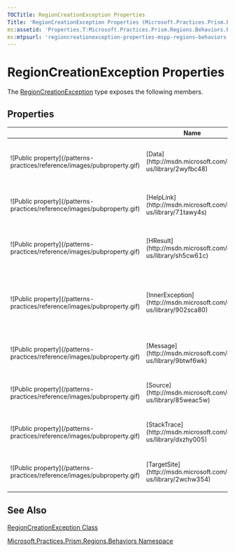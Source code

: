 ```yaml
---
TOCTitle: RegionCreationException Properties
Title: 'RegionCreationException Properties (Microsoft.Practices.Prism.Regions.Behaviors)'
ms:assetid: 'Properties.T:Microsoft.Practices.Prism.Regions.Behaviors.RegionCreationException'
ms:mtpsurl: 'regioncreationexception-properties-mspp-regions-behaviors.md'
---
```



# RegionCreationException Properties

The [RegionCreationException](/patterns-practices/reference/regioncreationexception-class-mspp-regions-behaviors) type exposes the following members.

## Properties


<table>

<thead>
<tr class="header">
<th> </th>
<th>Name</th>
<th>Description</th>
</tr>
</thead>
<tbody>
<tr class="odd">
<td>![Public property](/patterns-practices/reference/images/pubproperty.gif)</td>
<td>[Data](http://msdn.microsoft.com/en-us/library/2wyfbc48)</td>
<td><div class="summary">
Gets a collection of key/value pairs that provide additional user-defined information about the exception.
</div>
(Inherited from [Exception](/patterns-practices/reference/ieventsubscription-interface-mspp-pubsubevents).)</td>
</tr>
<tr class="even">
<td>![Public property](/patterns-practices/reference/images/pubproperty.gif)</td>
<td>[HelpLink](http://msdn.microsoft.com/en-us/library/71tawy4s)</td>
<td><div class="summary">
Gets or sets a link to the help file associated with this exception.
</div>
(Inherited from [Exception](/patterns-practices/reference/ieventsubscription-interface-mspp-pubsubevents).)</td>
</tr>
<tr class="odd">
<td>![Public property](/patterns-practices/reference/images/pubproperty.gif)</td>
<td>[HResult](http://msdn.microsoft.com/en-us/library/sh5cw61c)</td>
<td><div class="summary">
Gets or sets HRESULT, a coded numerical value that is assigned to a specific exception.
</div>
(Inherited from [Exception](/patterns-practices/reference/ieventsubscription-interface-mspp-pubsubevents).)</td>
</tr>
<tr class="even">
<td>![Public property](/patterns-practices/reference/images/pubproperty.gif)</td>
<td>[InnerException](http://msdn.microsoft.com/en-us/library/902sca80)</td>
<td><div class="summary">
Gets the [Exception](/patterns-practices/reference/ieventsubscription-interface-mspp-pubsubevents) instance that caused the current exception.
</div>
(Inherited from [Exception](/patterns-practices/reference/ieventsubscription-interface-mspp-pubsubevents).)</td>
</tr>
<tr class="odd">
<td>![Public property](/patterns-practices/reference/images/pubproperty.gif)</td>
<td>[Message](http://msdn.microsoft.com/en-us/library/9btwf6wk)</td>
<td><div class="summary">
Gets a message that describes the current exception.
</div>
(Inherited from [Exception](/patterns-practices/reference/ieventsubscription-interface-mspp-pubsubevents).)</td>
</tr>
<tr class="even">
<td>![Public property](/patterns-practices/reference/images/pubproperty.gif)</td>
<td>[Source](http://msdn.microsoft.com/en-us/library/85weac5w)</td>
<td><div class="summary">
Gets or sets the name of the application or the object that causes the error.
</div>
(Inherited from [Exception](/patterns-practices/reference/ieventsubscription-interface-mspp-pubsubevents).)</td>
</tr>
<tr class="odd">
<td>![Public property](/patterns-practices/reference/images/pubproperty.gif)</td>
<td>[StackTrace](http://msdn.microsoft.com/en-us/library/dxzhy005)</td>
<td><div class="summary">
Gets a string representation of the immediate frames on the call stack.
</div>
(Inherited from [Exception](/patterns-practices/reference/ieventsubscription-interface-mspp-pubsubevents).)</td>
</tr>
<tr class="even">
<td>![Public property](/patterns-practices/reference/images/pubproperty.gif)</td>
<td>[TargetSite](http://msdn.microsoft.com/en-us/library/2wchw354)</td>
<td><div class="summary">
Gets the method that throws the current exception.
</div>
(Inherited from [Exception](/patterns-practices/reference/ieventsubscription-interface-mspp-pubsubevents).)</td>
</tr>
</tbody>
</table>

## See Also

[RegionCreationException Class](/patterns-practices/reference/regioncreationexception-class-mspp-regions-behaviors)

[Microsoft.Practices.Prism.Regions.Behaviors Namespace](/patterns-practices/reference/mspp-regions-behaviors-namespace)
